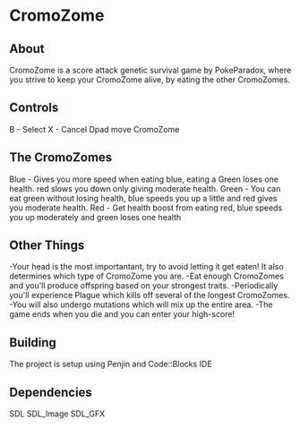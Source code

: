 # CromoZome
## About
CromoZome is a score attack genetic survival game by PokeParadox, where you strive to keep your 
CromoZome alive, by eating the other CromoZomes.

## Controls
   B - Select
   X - Cancel
   Dpad move CromoZome

## The CromoZomes
   Blue - Gives you more speed when eating blue, eating a Green loses one health. red slows you down only giving moderate health.
   Green - You can eat green without losing health, blue speeds you up a little and red gives you moderate health.
   Red - Get health boost from eating red, blue speeds you up moderately and green loses one health

## Other Things
   -Your head is the most importantant, try to avoid letting it get eaten! It also determines which type of CromoZome you are.
   -Eat enough CromoZomes and you'll produce offspring based on your strongest traits.
   -Periodically you'll experience Plague which kills off several of the longest CromoZomes.
   -You will also undergo mutations which will mix up the entire area.
   -The game ends when you die and you can enter your high-score!

## Building
The project is setup using Penjin and Code::Blocks IDE

## Dependencies
SDL
SDL_Image
SDL_GFX
